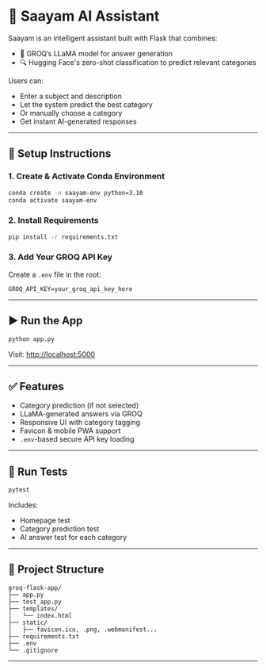 
# 🧠 Saayam AI Assistant

Saayam is an intelligent assistant built with Flask that combines:
- 🤖 GROQ’s LLaMA model for answer generation
- 🔍 Hugging Face's zero-shot classification to predict relevant categories

Users can:
- Enter a subject and description
- Let the system predict the best category
- Or manually choose a category
- Get instant AI-generated responses

---

## 🔧 Setup Instructions

### 1. Create & Activate Conda Environment
```bash
conda create -n saayam-env python=3.10
conda activate saayam-env
```

### 2. Install Requirements
```bash
pip install -r requirements.txt
```

### 3. Add Your GROQ API Key
Create a `.env` file in the root:
```
GROQ_API_KEY=your_groq_api_key_here
```

---

## ▶️ Run the App
```bash
python app.py
```

Visit: [http://localhost:5000](http://localhost:5000)

---

## ✅ Features
- Category prediction (if not selected)
- LLaMA-generated answers via GROQ
- Responsive UI with category tagging
- Favicon & mobile PWA support
- `.env`-based secure API key loading

---

## 🧪 Run Tests
```bash
pytest
```

Includes:
- Homepage test
- Category prediction test
- AI answer test for each category

---

## 📁 Project Structure
```
groq-flask-app/
├── app.py
├── test_app.py
├── templates/
│   └── index.html
├── static/
│   ├── favicon.ico, .png, .webmanifest...
├── requirements.txt
├── .env
└── .gitignore
```

---